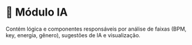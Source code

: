 # 🧠 Módulo IA

Contém lógica e componentes responsáveis por análise de faixas (BPM, key, energia, gênero), sugestões de IA e visualização.